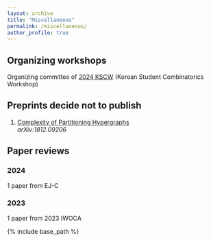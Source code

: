 ```yaml
---
layout: archive
title: "Miscellaneous"
permalink: /miscellaneous/
author_profile: true
---
```


## Organizing workshops
Organizing committee of [2024 KSCW](https://indico.ibs.re.kr/event/651/) (Korean Student Combinatorics Workshop)


## Preprints decide not to publish 
1. [Complexity of Partitioning Hypergraphs](https://aps.arxiv.org/abs/1812.09206)   
<i>arXiv:1812.09206</i>

## Paper reviews

### 2024
1 paper from EJ-C


### 2023
1 paper from 2023 IWOCA

{% include base_path %}
